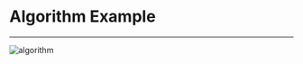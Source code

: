 
# Algorithm Example

-----

![algorithm](https://user-images.githubusercontent.com/71556009/117412683-04573280-af50-11eb-8f1c-1d3ee0efde0b.jpg)